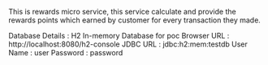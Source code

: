 This is rewards micro service, this service calculate and provide the rewards points which earned by customer for every transaction they made.

Database Details :
    H2 In-memory Database for poc
    Browser URL     : http://localhost:8080/h2-console
    JDBC URL        : jdbc:h2:mem:testdb
    User Name       : user
    Password        : password
